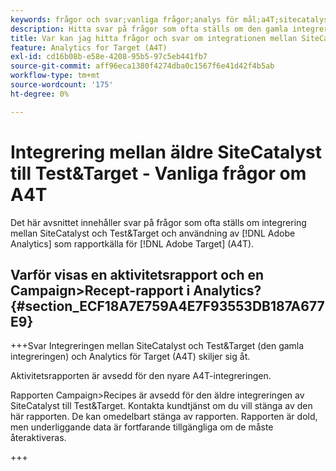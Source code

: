 ```yaml
---
keywords: frågor och svar;vanliga frågor;analys för mål;a4T;sitecatalyst;campaign>recept;test&target;integration
description: Hitta svar på frågor som ofta ställs om den gamla integreringen mellan SiteCatalyst och Test&Target och om att använda Analytics för [!DNL Target] (A4T).
title: Var kan jag hitta frågor och svar om integrationen mellan SiteCatalyst och Test&Target?
feature: Analytics for Target (A4T)
exl-id: cd16b08b-e58e-4208-95b5-97c5eb441fb7
source-git-commit: aff96eca1380f4274dba0c1567f6e41d42f4b5ab
workflow-type: tm+mt
source-wordcount: '175'
ht-degree: 0%

---
```


# Integrering mellan äldre SiteCatalyst till Test&amp;Target - Vanliga frågor om A4T

Det här avsnittet innehåller svar på frågor som ofta ställs om integrering mellan SiteCatalyst och Test&amp;Target och användning av [!DNL Adobe Analytics] som rapportkälla för [!DNL Adobe Target] (A4T).

## Varför visas en aktivitetsrapport och en Campaign>Recept-rapport i Analytics? {#section_ECF18A7E759A4E7F93553DB187A677E9}

+++Svar Integreringen mellan SiteCatalyst och Test&amp;Target (den gamla integreringen) och Analytics för Target (A4T) skiljer sig åt.

Aktivitetsrapporten är avsedd för den nyare A4T-integreringen.

Rapporten Campaign>Recipes är avsedd för den äldre integreringen av SiteCatalyst till Test&amp;Target. Kontakta kundtjänst om du vill stänga av den här rapporten. De kan omedelbart stänga av rapporten. Rapporten är dold, men underliggande data är fortfarande tillgängliga om de måste återaktiveras.

+++